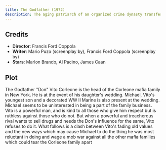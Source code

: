 ```yaml
---
title: The Godfather (1972)
description: The aging patriarch of an organized crime dynasty transfers control of his clandestine empire to his reluctant son.
---
```


## Credits

- **Director**: Francis Ford Coppola
- **Writer**: Mario Puzo (screenplay by), Francis Ford Coppola (screenplay by)
- **Stars**: Marlon Brando, Al Pacino, James Caan

## Plot

The Godfather "Don" Vito Corleone is the head of the Corleone mafia family in New York. He is at the event of his daughter's wedding. Michael, Vito's youngest son and a decorated WW II Marine is also present at the wedding. Michael seems to be uninterested in being a part of the family business. Vito is a powerful man, and is kind to all those who give him respect but is ruthless against those who do not. But when a powerful and treacherous rival wants to sell drugs and needs the Don's influence for the same, Vito refuses to do it. What follows is a clash between Vito's fading old values and the new ways which may cause Michael to do the thing he was most reluctant in doing and wage a mob war against all the other mafia families which could tear the Corleone family apart
